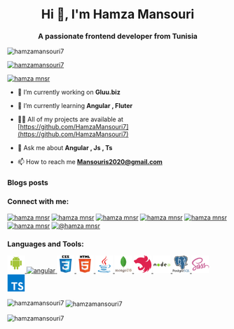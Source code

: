 <h1 align="center">Hi 👋, I'm Hamza Mansouri</h1>
<h3 align="center">A passionate frontend developer from Tunisia</h3>

<p align="left"> <img src="https://komarev.com/ghpvc/?username=hamzamansouri7&label=Profile%20views&color=0e75b6&style=flat" alt="hamzamansouri7" /> </p>

<p align="left"> <a href="https://github.com/ryo-ma/github-profile-trophy"><img src="https://github-profile-trophy.vercel.app/?username=hamzamansouri7" alt="hamzamansouri7" /></a> </p>

<p align="left"> <a href="https://twitter.com/hamza mnsr" target="blank"><img src="https://img.shields.io/twitter/follow/hamza mnsr?logo=twitter&style=for-the-badge" alt="hamza mnsr" /></a> </p>

- 🔭 I’m currently working on **Gluu.biz**

- 🌱 I’m currently learning **Angular , Fluter**

- 👨‍💻 All of my projects are available at [https://github.com/HamzaMansouri7](https://github.com/HamzaMansouri7)

- 💬 Ask me about **Angular , Js , Ts**

- 📫 How to reach me **Mansouris2020@gmail.com**

### Blogs posts
<!-- BLOG-POST-LIST:START -->
<!-- BLOG-POST-LIST:END -->

<h3 align="left">Connect with me:</h3>
<p align="left">
<a href="https://codepen.io/hamza mnsr" target="blank"><img align="center" src="https://raw.githubusercontent.com/rahuldkjain/github-profile-readme-generator/master/src/images/icons/Social/codepen.svg" alt="hamza mnsr" height="30" width="40" /></a>
<a href="https://dev.to/hamza mnsr" target="blank"><img align="center" src="https://raw.githubusercontent.com/rahuldkjain/github-profile-readme-generator/master/src/images/icons/Social/devto.svg" alt="hamza mnsr" height="30" width="40" /></a>
<a href="https://twitter.com/hamza mnsr" target="blank"><img align="center" src="https://raw.githubusercontent.com/rahuldkjain/github-profile-readme-generator/master/src/images/icons/Social/twitter.svg" alt="hamza mnsr" height="30" width="40" /></a>
<a href="https://codesandbox.com/hamza mnsr" target="blank"><img align="center" src="https://raw.githubusercontent.com/rahuldkjain/github-profile-readme-generator/master/src/images/icons/Social/codesandbox.svg" alt="hamza mnsr" height="30" width="40" /></a>
<a href="https://fb.com/hamza mnsr" target="blank"><img align="center" src="https://raw.githubusercontent.com/rahuldkjain/github-profile-readme-generator/master/src/images/icons/Social/facebook.svg" alt="hamza mnsr" height="30" width="40" /></a>
<a href="https://instagram.com/hamza mnsr" target="blank"><img align="center" src="https://raw.githubusercontent.com/rahuldkjain/github-profile-readme-generator/master/src/images/icons/Social/instagram.svg" alt="hamza mnsr" height="30" width="40" /></a>
<a href="https://medium.com/@hamza mnsr" target="blank"><img align="center" src="https://raw.githubusercontent.com/rahuldkjain/github-profile-readme-generator/master/src/images/icons/Social/medium.svg" alt="@hamza mnsr" height="30" width="40" /></a>
</p>

<h3 align="left">Languages and Tools:</h3>
<p align="left"> <a href="https://developer.android.com" target="_blank" rel="noreferrer"> <img src="https://raw.githubusercontent.com/devicons/devicon/master/icons/android/android-original-wordmark.svg" alt="android" width="40" height="40"/> </a> <a href="https://angular.io" target="_blank" rel="noreferrer"> <img src="https://angular.io/assets/images/logos/angular/angular.svg" alt="angular" width="40" height="40"/> </a> <a href="https://www.w3schools.com/css/" target="_blank" rel="noreferrer"> <img src="https://raw.githubusercontent.com/devicons/devicon/master/icons/css3/css3-original-wordmark.svg" alt="css3" width="40" height="40"/> </a> <a href="https://www.w3.org/html/" target="_blank" rel="noreferrer"> <img src="https://raw.githubusercontent.com/devicons/devicon/master/icons/html5/html5-original-wordmark.svg" alt="html5" width="40" height="40"/> </a> <a href="https://www.java.com" target="_blank" rel="noreferrer"> <img src="https://raw.githubusercontent.com/devicons/devicon/master/icons/java/java-original.svg" alt="java" width="40" height="40"/> </a> <a href="https://www.mongodb.com/" target="_blank" rel="noreferrer"> <img src="https://raw.githubusercontent.com/devicons/devicon/master/icons/mongodb/mongodb-original-wordmark.svg" alt="mongodb" width="40" height="40"/> </a> <a href="https://nestjs.com/" target="_blank" rel="noreferrer"> <img src="https://raw.githubusercontent.com/devicons/devicon/master/icons/nestjs/nestjs-plain.svg" alt="nestjs" width="40" height="40"/> </a> <a href="https://nodejs.org" target="_blank" rel="noreferrer"> <img src="https://raw.githubusercontent.com/devicons/devicon/master/icons/nodejs/nodejs-original-wordmark.svg" alt="nodejs" width="40" height="40"/> </a> <a href="https://www.postgresql.org" target="_blank" rel="noreferrer"> <img src="https://raw.githubusercontent.com/devicons/devicon/master/icons/postgresql/postgresql-original-wordmark.svg" alt="postgresql" width="40" height="40"/> </a> <a href="https://sass-lang.com" target="_blank" rel="noreferrer"> <img src="https://raw.githubusercontent.com/devicons/devicon/master/icons/sass/sass-original.svg" alt="sass" width="40" height="40"/> </a> <a href="https://www.typescriptlang.org/" target="_blank" rel="noreferrer"> <img src="https://raw.githubusercontent.com/devicons/devicon/master/icons/typescript/typescript-original.svg" alt="typescript" width="40" height="40"/> </a> </p>

<p><img align="left" src="https://github-readme-stats.vercel.app/api/top-langs?username=hamzamansouri7&show_icons=true&locale=en&layout=compact" alt="hamzamansouri7" /></p>

<p>&nbsp;<img align="center" src="https://github-readme-stats.vercel.app/api?username=hamzamansouri7&show_icons=true&locale=en" alt="hamzamansouri7" /></p>

<p><img align="center" src="https://github-readme-streak-stats.herokuapp.com/?user=hamzamansouri7&" alt="hamzamansouri7" /></p>
